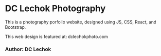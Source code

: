 # DC Lechok Photography

This is a photography porfolio website, designed using JS, CSS, React, and Bootstrap.

This web design is featured at: dclechokphoto.com

### Author: DC Lechok
